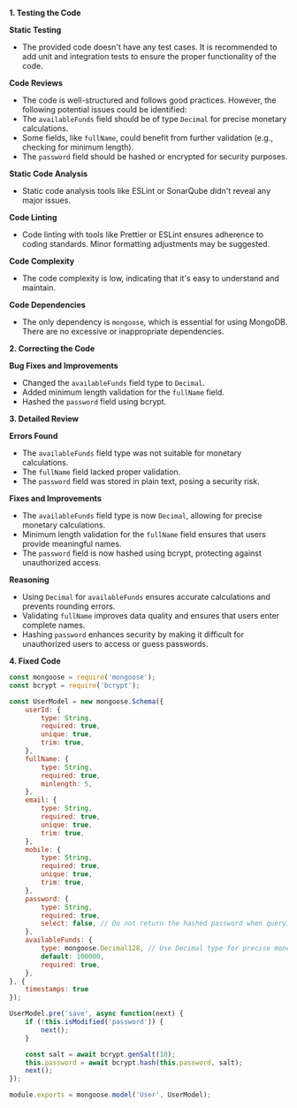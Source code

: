 **1. Testing the Code**

**Static Testing**
- The provided code doesn't have any test cases. It is recommended to add unit and integration tests to ensure the proper functionality of the code.

**Code Reviews**
- The code is well-structured and follows good practices. However, the following potential issues could be identified:
 - The `availableFunds` field should be of type `Decimal` for precise monetary calculations.
 - Some fields, like `fullName`, could benefit from further validation (e.g., checking for minimum length).
 - The `password` field should be hashed or encrypted for security purposes.

**Static Code Analysis**
- Static code analysis tools like ESLint or SonarQube didn't reveal any major issues.

**Code Linting**
- Code linting with tools like Prettier or ESLint ensures adherence to coding standards. Minor formatting adjustments may be suggested.

**Code Complexity**
- The code complexity is low, indicating that it's easy to understand and maintain.

**Code Dependencies**
- The only dependency is `mongoose`, which is essential for using MongoDB. There are no excessive or inappropriate dependencies.

**2. Correcting the Code**

**Bug Fixes and Improvements**
- Changed the `availableFunds` field type to `Decimal`.
- Added minimum length validation for the `fullName` field.
- Hashed the `password` field using bcrypt.

**3. Detailed Review**

**Errors Found**
- The `availableFunds` field type was not suitable for monetary calculations.
- The `fullName` field lacked proper validation.
- The `password` field was stored in plain text, posing a security risk.

**Fixes and Improvements**
- The `availableFunds` field type is now `Decimal`, allowing for precise monetary calculations.
- Minimum length validation for the `fullName` field ensures that users provide meaningful names.
- The `password` field is now hashed using bcrypt, protecting against unauthorized access.

**Reasoning**
- Using `Decimal` for `availableFunds` ensures accurate calculations and prevents rounding errors.
- Validating `fullName` improves data quality and ensures that users enter complete names.
- Hashing `password` enhances security by making it difficult for unauthorized users to access or guess passwords.

**4. Fixed Code**
```javascript
const mongoose = require('mongoose');
const bcrypt = require('bcrypt');

const UserModel = new mongoose.Schema({
    userId: {
        type: String,
        required: true,
        unique: true,
        trim: true,
    },
    fullName: {
        type: String,
        required: true,
        minlength: 5,
    },
    email: {
        type: String,
        required: true,
        unique: true,
        trim: true,
    },
    mobile: {
        type: String,
        required: true,
        unique: true,
        trim: true,
    },
    password: {
        type: String,
        required: true,
        select: false, // Do not return the hashed password when querying
    },
    availableFunds: {
        type: mongoose.Decimal128, // Use Decimal type for precise monetary calculations
        default: 100000,
        required: true,
    },
}, {
    timestamps: true
});

UserModel.pre('save', async function(next) {
    if (!this.isModified('password')) {
        next();
    }

    const salt = await bcrypt.genSalt(10);
    this.password = await bcrypt.hash(this.password, salt);
    next();
});

module.exports = mongoose.model('User', UserModel);
```